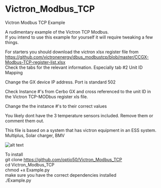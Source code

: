 # Victron_Modbus_TCP
Victron Modbus TCP Example


A rudimentary example of the Victron TCP Modbus.  
If you intend to use this example for yourself it will require tweaking a few things. 

For starters you should download the victron xlsx register file from https://github.com/victronenergy/dbus_modbustcp/blob/master/CCGX-Modbus-TCP-register-list.xlsx  
Check the tabs for the relevant information. Especially tab #2 Unit ID Mapping  

Change the GX device IP address. Port is standard 502  

Check Instance #'s from Cerbo GX and cross referenced to the unit ID in the Victron TCP-MODbus register xls file.  

Change the the instance #'s to their correct values  

You likely dont have the 3 temperature sensors included. Remove them or comment them out.  

This file is based on a system that has victron equipment in an ESS system. Multiplus, Solar charger, BMV  

![alt text](https://github.com/optio50/Victron_Modbus_TCP/blob/main/Modbus_2022-01-18_22-58-24.png?raw=true)  
  
    
    
To install  
git clone https://github.com/optio50/Victron_Modbus_TCP  
cd Victron_Modbus_TCP  
chmod +x Example.py  
make sure you have the correct dependencies installed  
./Example.py  
